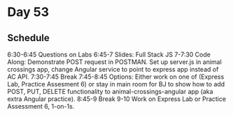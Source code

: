 # Day 53
## Schedule 

6:30-6:45   Questions on Labs
6:45-7      Slides: Full Stack JS
7-7:30      Code Along: Demonstrate POST request in POSTMAN. Set up server.js in animal crossings app, change Angular service to point to express app instead of AC API. 
7:30-7:45   Break
7:45-8:45   Options: Either work on one of (Express Lab, Practice Assesment 6) or stay in main room for BJ to show how to add POST, PUT, DELETE functionality to animal-crossings-angular app (aka extra Angular practice).
8:45-9      Break
9-10        Work on Express Lab or Practice Assessment 6, 1-on-1s.